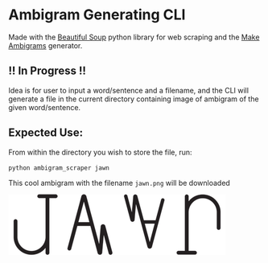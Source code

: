 # Ambigram Generating CLI

Made with the [Beautiful Soup]() python library for web scraping and the [Make Ambigrams](https://makeambigrams.com/ambigram-generator/) generator.

## !! In Progress !!

Idea is for user to input a word/sentence and a filename, and the CLI will generate a file in the current directory containing image of ambigram of the given word/sentence.

## Expected Use:

From within the directory you wish to store the file, run:  
```
python ambigram_scraper jawn
```
This cool ambigram with the filename `jawn.png` will be downloaded 

![Jawn ambigram](./jawn_ambigram.png)